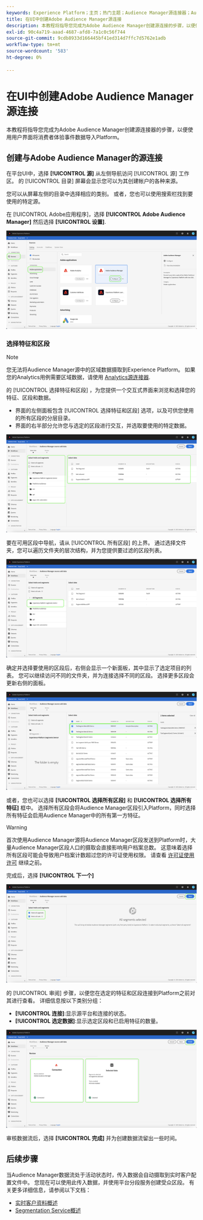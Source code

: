 ```yaml
---
keywords: Experience Platform；主页；热门主题；Audience Manager源连接器；Audience Manager;Audience Manager连接器
title: 在UI中创建Adobe Audience Manager源连接
description: 本教程将指导您完成为Adobe Audience Manager创建源连接的步骤，以便使用用户界面将消费者体验事件数据导入Platform。
exl-id: 90c4a719-aaad-4687-afd8-7a1c0c56f744
source-git-commit: 9cdb8933d166445bf41ed314d7ffc7d5762e1adb
workflow-type: tm+mt
source-wordcount: '583'
ht-degree: 0%

---
```


# 在UI中创建Adobe Audience Manager源连接

本教程将指导您完成为Adobe Audience Manager创建源连接器的步骤，以便使用用户界面将消费者体验事件数据导入Platform。

## 创建与Adobe Audience Manager的源连接

在平台UI中，选择 **[!UICONTROL 源]** 从左侧导航访问 [!UICONTROL 源] 工作区。 的 [!UICONTROL 目录] 屏幕会显示您可以为其创建帐户的各种来源。

您可以从屏幕左侧的目录中选择相应的类别。 或者，您也可以使用搜索栏找到要使用的特定源。

在 [!UICONTROL Adobe应用程序]，选择 **[!UICONTROL Adobe Audience Manager]** 然后选择 **[!UICONTROL 设置]**.

![目录](../../../../images/tutorials/create/aam/catalog.png)

### 选择特征和区段

>[!NOTE]
>
>您无法将Audience Manager源中的区域数据摄取到Experience Platform。 如果您的Analytics用例需要区域数据，请使用 [Analytics源连接器](../adobe-applications/analytics.md).

的 [!UICONTROL 选择特征和区段] ，为您提供一个交互式界面来浏览和选择您的特征、区段和数据。

* 界面的左侧面板包含 [!UICONTROL 选择特征和区段] 选项，以及可供您使用的所有区段的分层目录。
* 界面的右半部分允许您与选定的区段进行交互，并选取要使用的特定数据。

![添加数据](../../../../images/tutorials/create/aam/add-data.png)

要在可用区段中导航，请从 [!UICONTROL 所有区段] 的上界。 通过选择文件夹，您可以遍历文件夹的层次结构，并为您提供要过滤的区段列表。

![segment-folder](../../../../images/tutorials/create/aam/segment-folder.png)

确定并选择要使用的区段后，右侧会显示一个新面板，其中显示了选定项目的列表。 您可以继续访问不同的文件夹，并为连接选择不同的区段。 选择更多区段会更新右侧的面板。

![select-data](../../../../images/tutorials/create/aam/select-data.png)

或者，您也可以选择 **[!UICONTROL 选择所有区段]** 和 **[!UICONTROL 选择所有特征]** 框中。 选择所有区段会将Audience Manager区段引入Platform，同时选择所有特征会启用Audience Manager中的所有第一方特征。

>[!WARNING]
>
>首次使用Audience Manager源将Audience Manager区段发送到Platform时，大量Audience Manager区段人口的摄取会直接影响用户档案总数。 这意味着选择所有区段可能会导致用户档案计数超过您的许可证使用权限。 请查看 [许可证使用许可](../../../../../dashboards/guides/license-usage.md) 继续之前。

完成后，选择 **[!UICONTROL 下一个]**

![所有区段](../../../../images/tutorials/create/aam/all-segments.png)

的 [!UICONTROL 审阅] 步骤，以便您在选定的特征和区段连接到Platform之前对其进行查看。 详细信息按以下类别分组：

* **[!UICONTROL 连接]**:显示源平台和连接的状态。
* **[!UICONTROL 选定数据]**:显示选定区段和已启用特征的数量。

![审查](../../../../images/tutorials/create/aam/review.png)

审核数据流后，选择 **[!UICONTROL 完成]** 并为创建数据流留出一些时间。

## 后续步骤

当Audience Manager数据流处于活动状态时，传入数据会自动摄取到实时客户配置文件中。 您现在可以使用此传入数据，并使用平台分段服务创建受众区段。 有关更多详细信息，请参阅以下文档：

* [实时客户资料概述](../../../../../profile/home.md)
* [Segmentation Service概述](../../../../../segmentation/home.md)
